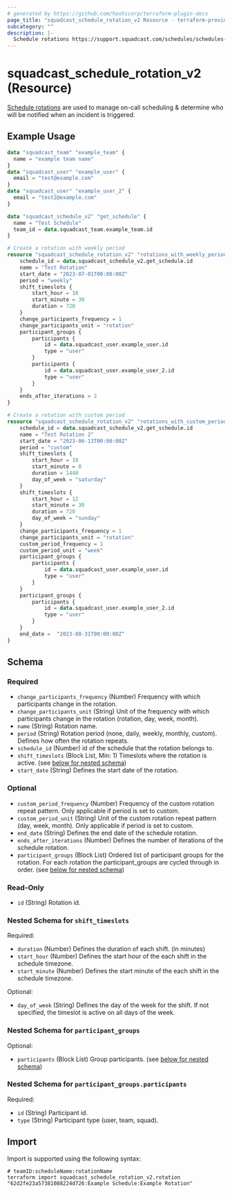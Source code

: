 ```yaml
---
# generated by https://github.com/hashicorp/terraform-plugin-docs
page_title: "squadcast_schedule_rotation_v2 Resource - terraform-provider-squadcast"
subcategory: ""
description: |-
  Schedule rotations https://support.squadcast.com/schedules/schedules-new/adding-a-schedule#2.-choose-a-rotation-pattern are used to manage on-call scheduling & determine who will be notified when an incident is triggered.
---
```


# squadcast_schedule_rotation_v2 (Resource)

[Schedule rotations](https://support.squadcast.com/schedules/schedules-new/adding-a-schedule#2.-choose-a-rotation-pattern) are used to manage on-call scheduling & determine who will be notified when an incident is triggered.

## Example Usage

```terraform
data "squadcast_team" "example_team" {
  name = "example team name"
}
data "squadcast_user" "example_user" {
  email = "test@example.com"
}
data "squadcast_user" "example_user_2" {
  email = "test2@example.com"
}

data "squadcast_schedule_v2" "get_schedule" {
  name = "Test Schedule"
  team_id = data.squadcast_team.example_team.id
}

# Create a rotation with weekly period
resource "squadcast_schedule_rotation_v2" "rotations_with_weekly_period" {
    schedule_id = data.squadcast_schedule_v2.get_schedule.id
    name = "Test Rotation"
    start_date = "2023-07-01T00:00:00Z"
    period = "weekly"
    shift_timeslots {
        start_hour = 10
        start_minute = 30
        duration = 720
    }
    change_participants_frequency = 1
    change_participants_unit = "rotation"
    participant_groups {
        participants {
            id = data.squadcast_user.example_user.id
            type = "user"
        }
        participants {
            id = data.squadcast_user.example_user_2.id
            type = "user"
        }
    }
    ends_after_iterations = 2
}

# Create a rotation with custom period
resource "squadcast_schedule_rotation_v2" "rotations_with_custom_period" {
    schedule_id = data.squadcast_schedule_v2.get_schedule.id
    name = "Test Rotation 2"
    start_date = "2023-06-13T00:00:00Z"
    period = "custom"
    shift_timeslots {
        start_hour = 10
        start_minute = 0
        duration = 1440
        day_of_week = "saturday"
    }
    shift_timeslots {
        start_hour = 12
        start_minute = 30
        duration = 720
        day_of_week = "sunday"
    }
    change_participants_frequency = 1
    change_participants_unit = "rotation"
    custom_period_frequency = 1
    custom_period_unit = "week"
    participant_groups {
        participants {
            id = data.squadcast_user.example_user.id
            type = "user"
        }
    }
    participant_groups {
        participants {
            id = data.squadcast_user.example_user_2.id
            type = "user"
        }
    }
    end_date =  "2023-08-31T00:00:00Z"
}
```

<!-- schema generated by tfplugindocs -->
## Schema

### Required

- `change_participants_frequency` (Number) Frequency with which participants change in the rotation.
- `change_participants_unit` (String) Unit of the frequency with which participants change in the rotation (rotation, day, week, month).
- `name` (String) Rotation name.
- `period` (String) Rotation period (none, daily, weekly, monthly, custom). Defines how often the rotation repeats.
- `schedule_id` (Number) id of the schedule that the rotation belongs to.
- `shift_timeslots` (Block List, Min: 1) Timeslots where the rotation is active. (see [below for nested schema](#nestedblock--shift_timeslots))
- `start_date` (String) Defines the start date of the rotation.

### Optional

- `custom_period_frequency` (Number) Frequency of the custom rotation repeat pattern. Only applicable if period is set to custom.
- `custom_period_unit` (String) Unit of the custom rotation repeat pattern (day, week, month). Only applicable if period is set to custom.
- `end_date` (String) Defines the end date of the schedule rotation.
- `ends_after_iterations` (Number) Defines the number of iterations of the schedule rotation.
- `participant_groups` (Block List) Ordered list of participant groups for the rotation. For each rotation the participant_groups are cycled through in order. (see [below for nested schema](#nestedblock--participant_groups))

### Read-Only

- `id` (String) Rotation id.

<a id="nestedblock--shift_timeslots"></a>
### Nested Schema for `shift_timeslots`

Required:

- `duration` (Number) Defines the duration of each shift. (in minutes)
- `start_hour` (Number) Defines the start hour of the each shift in the schedule timezone.
- `start_minute` (Number) Defines the start minute of the each shift in the schedule timezone.

Optional:

- `day_of_week` (String) Defines the day of the week for the shift. If not specified, the timeslot is active on all days of the week.


<a id="nestedblock--participant_groups"></a>
### Nested Schema for `participant_groups`

Optional:

- `participants` (Block List) Group participants. (see [below for nested schema](#nestedblock--participant_groups--participants))

<a id="nestedblock--participant_groups--participants"></a>
### Nested Schema for `participant_groups.participants`

Required:

- `id` (String) Participant id.
- `type` (String) Participant type (user, team, squad).

## Import

Import is supported using the following syntax:

```shell
# teamID:scheduleName:rotationName
terraform import squadcast_schedule_rotation_v2.rotation "62d2fe23a57381088224d726:Example Schedule:Example Rotation"
```
